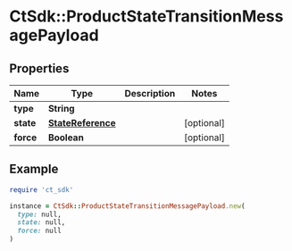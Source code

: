 # CtSdk::ProductStateTransitionMessagePayload

## Properties

| Name | Type | Description | Notes |
| ---- | ---- | ----------- | ----- |
| **type** | **String** |  |  |
| **state** | [**StateReference**](StateReference.md) |  | [optional] |
| **force** | **Boolean** |  | [optional] |

## Example

```ruby
require 'ct_sdk'

instance = CtSdk::ProductStateTransitionMessagePayload.new(
  type: null,
  state: null,
  force: null
)
```

